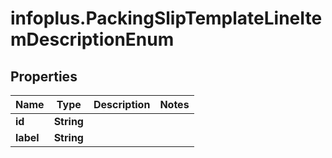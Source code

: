 # infoplus.PackingSlipTemplateLineItemDescriptionEnum

## Properties
Name | Type | Description | Notes
------------ | ------------- | ------------- | -------------
**id** | **String** |  | 
**label** | **String** |  | 


